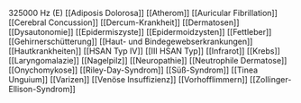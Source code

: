 325000 Hz (E)
[[Adiposis Dolorosa]]
[[Atherom]]
[[Auricular Fibrillation]]
[[Cerebral Concussion]]
[[Dercum-Krankheit]]
[[Dermatosen]]
[[Dysautonomie]]
[[Epidermiszyste]]
[[Epidermoidzysten]]
[[Fettleber]]
[[Gehirnerschütterung]]
[[Haut- und Bindegewebserkrankungen]]
[[Hautkrankheiten]]
[[HSAN Typ IV]]
[[III HSAN Typ]]
[[Infrarot]]
[[Krebs]]
[[Laryngomalazie]]
[[Nagelpilz]]
[[Neuropathie]]
[[Neutrophile Dermatose]]
[[Onychomykose]]
[[Riley-Day-Syndrom]]
[[Süß-Syndrom]]
[[Tinea Unguium]]
[[Varizen]]
[[Venöse Insuffizienz]]
[[Vorhofflimmern]]
[[Zollinger-Ellison-Syndrom]]